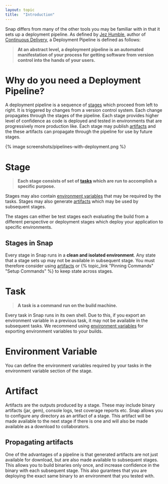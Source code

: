 ```yaml
---
layout: topic
title:  "Introduction"
---
```


Snap differs from many of the other tools you may be familiar with in that it sets up a deployment pipeline. As defined by <a href="http://jezhumble.net/">Jez Humble</a>, author of <a href="http://www.amazon.com/dp/0321601912?tag=contindelive-20">Continuous Delivery</a>, a Deployment Pipeline is defined as follows:

> **At an abstract level, a deployment pipeline is an automated manifestation of your process for getting software from version control into the hands of your users.**

# Why do you need a Deployment Pipeline?

A deployment pipeline is a sequence of <a href="#stage">stages</a> which proceed from left to right. It is triggered by changes from a version control system. Each change propagates through the stages of the pipeline. Each stage provides higher level of confidence as code is deployed and tested in environments that are progressively more production like. Each stage may publish <a href="#artifact">artifacts</a> and the these artifacts can propagate through the pipeline for use by future stages.

{% image screenshots/pipelines-with-deployment.png %}

# Stage

> **Each stage consists of set of <a href="task">tasks</a> which are run to accomplish a specific purpose.**

Stages may also contain <a href="#environment-variable">environment variables</a> that may be required by the tasks. Stages may also generate <a href="#artifact">artifacts</a> which may be used by subsequent stages.

The stages can either be test stages each evaluating the build from a different perspective or deployment
stages which deploy your application to specific environments.

## Stages in Snap

Every stage in Snap runs in a **clean and isolated environment**. Any state that a stage sets up may not be available in subsequent stage. You must therefore consider using <a href="#artifact">artifacts</a>
or {% topic_link "Pinning Commands" "Setup Commands" %} to keep state across stages.

# Task

> **A task is a command run on the build machine.**

Every task in Snap runs in its own shell. Due to this, if you export an environment variable in a previous task, it may not be available in the subsequent tasks. We recommend using <a href="environment-variable">environment variables</a> for exporting environment variables to your builds.

# Environment Variable

You can define the environment variables required by your tasks in the environment variable section of the stage.

# Artifact

Artifacts are the outputs produced by a stage. These may include binary artifacts (jar, gem), console logs, test coverage reports etc.
Snap allows you to configure any directory as an artifact of a stage. This artifact will be made available to the next stage if there is one and will also be made available as a download to collaborators.

## Propagating artifacts

One of the advantages of a pipeline is that generated artifacts are not just available for download, but are also made available to subsequent stages. This allows you to build binaries only once, and increase confidence in the binary with each subsequent stage. This also gurantees that you are deploying the exact same binary to an environment that you tested with.
